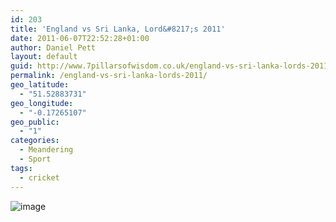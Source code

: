 ```yaml
---
id: 203
title: 'England vs Sri Lanka, Lord&#8217;s 2011'
date: 2011-06-07T22:52:28+01:00
author: Daniel Pett
layout: default
guid: http://www.7pillarsofwisdom.co.uk/england-vs-sri-lanka-lords-2011/
permalink: /england-vs-sri-lanka-lords-2011/
geo_latitude:
  - "51.52883731"
geo_longitude:
  - "-0.17265107"
geo_public:
  - "1"
categories:
  - Meandering
  - Sport
tags:
  - cricket
---
```

<img style="display:block;margin-right:auto;margin-left:auto;" alt="image" src="http://35.176.43.170/images/2011/06/wpid-IMAG0172.jpg" />

<div id="geo-post-203" class="geo geo-post" style="display: none">
  <span class="latitude">51.5288373</span><span class="longitude">-0.1726511</span>
</div>